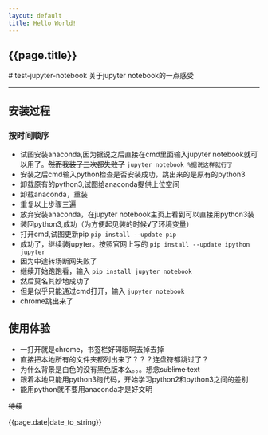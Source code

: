 ```yaml
---
layout: default
title: Hello World!
---
```

<h2>{{page.title}}</h2>
<p># test-jupyter-notebook
关于jupyter notebook的一点感受

---

## 安装过程
### 按时间顺序
* 试图安装anaconda,因为据说之后直接在cmd里面输入jupyter notebook就可以用了。~~然而我装了三次都失败了~~
`jupyter notebook %据说这样就行了`
* 安装之后cmd输入python检查是否安装成功，跳出来的是原有的python3
* 卸载原有的python3,试图给anaconda提供上位空间
* 卸载anaconda，重装
* 重复以上步骤三遍
* 放弃安装anaconda，在jupyter notebook主页上看到可以直接用python3装
* 装回python3,成功（为方便起见装的时候√了环境变量）
* 打开cmd,试图更新pip
`pip install --update pip`
* 成功了，继续装jupyter。按照官网上写的
`pip install --update ipython jupyter`
* 因为中途转场断网失败了
* 继续开始跑跑看，输入
`pip install jupyter notebook`
* 然后莫名其妙地成功了
* 但是似乎只能通过cmd打开，输入
`jupyter notebook`
* chrome跳出来了
## 使用体验
* 一打开就是chrome，书签栏好碍眼啊去掉去掉
* 直接把本地所有的文件夹都列出来了？？？连盘符都跳过了？
* 为什么背景是白色的没有黑色版本么。。。~~想念sublime text~~
* 跟着本地只能用python3跑代码，开始学习python2和python3之间的差别
* 能用python就不要用anaconda才是好文明

~~待续~~</p>
<p>{{page.date|date_to_string}}</p>